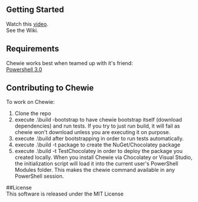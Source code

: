## Getting Started  
Watch this [video](https://vimeo.com/54695717).  
See the Wiki.

## Requirements
Chewie works best when teamed up with it's friend:  
[Powershell 3.0](http://www.microsoft.com/en-us/download/details.aspx?id=34595)

## Contributing to Chewie  
To work on Chewie:

1. Clone the repo
2. execute .\build -bootstrap to have chewie bootstrap itself (download dependencies) and run tests. If you try to just run build, it will fail as chewie won't download unless you are executing it on purpose.
3. execute .\build after bootstrapping in order to run tests automatically.
4. execute .\build -t package to create the NuGet/Chocolatey package
5. execute .\build -t TestChocolatey in order to deploy the package you created locally. When you install Chewie via Chocolatey or Visual Studio, the initialization script will load it into the current user's PowerShell Modules folder. This makes the chewie command available in any PowerShell session.

##License  
This software is released under the MIT License

